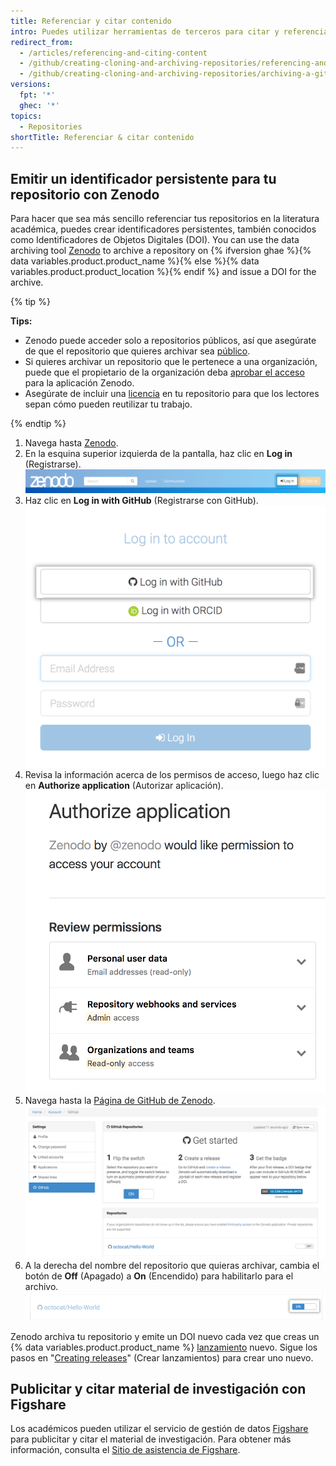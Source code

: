 ```yaml
---
title: Referenciar y citar contenido
intro: Puedes utilizar herramientas de terceros para citar y referenciar contenido en GitHub.
redirect_from:
  - /articles/referencing-and-citing-content
  - /github/creating-cloning-and-archiving-repositories/referencing-and-citing-content
  - /github/creating-cloning-and-archiving-repositories/archiving-a-github-repository/referencing-and-citing-content
versions:
  fpt: '*'
  ghec: '*'
topics:
  - Repositories
shortTitle: Referenciar & citar contenido
---
```


## Emitir un identificador persistente para tu repositorio con Zenodo

Para hacer que sea más sencillo referenciar tus repositorios en la literatura académica, puedes crear identificadores persistentes, también conocidos como Identificadores de Objetos Digitales (DOI). You can use the data archiving tool [Zenodo](https://zenodo.org/about) to archive a repository on {% ifversion ghae %}{% data variables.product.product_name %}{% else %}{% data variables.product.product_location %}{% endif %} and issue a DOI for the archive.

{% tip %}

**Tips:**
- Zenodo puede acceder solo a repositorios públicos, así que asegúrate de que el repositorio que quieres archivar sea [público](/articles/making-a-private-repository-public).
- Si quieres archivar un repositorio que le pertenece a una organización, puede que el propietario de la organización deba [aprobar el acceso](/articles/approving-oauth-apps-for-your-organization) para la aplicación Zenodo.
- Asegúrate de incluir una [licencia](/articles/open-source-licensing) en tu repositorio para que los lectores sepan cómo pueden reutilizar tu trabajo.

{% endtip %}

1. Navega hasta [Zenodo](http://zenodo.org/).
2. En la esquina superior izquierda de la pantalla, haz clic en **Log in** (Registrarse). ![Botón Zenodo log in (Registrarse en Zenodo)](/assets/images/help/repository/zenodo_login.png)
3. Haz clic en **Log in with GitHub** (Registrarse con GitHub). ![Registrarse en Zenodo con GitHub](/assets/images/help/repository/zenodo_login_with_github.png)
4. Revisa la información acerca de los permisos de acceso, luego haz clic en **Authorize application** (Autorizar aplicación). ![Autorizar Zenodo](/assets/images/help/repository/zenodo_authorize.png)
5. Navega hasta la [Página de GitHub de Zenodo](https://zenodo.org/account/settings/github/). ![Página de GitHub de Zenodo](/assets/images/help/repository/zenodo_github_page.png)
6. A la derecha del nombre del repositorio que quieras archivar, cambia el botón de **Off** (Apagado) a **On** (Encendido) para habilitarlo para el archivo. ![Habilitar que Zenodo archive en el repositorio](/assets/images/help/repository/zenodo_toggle_on.png)

Zenodo archiva tu repositorio y emite un DOI nuevo cada vez que creas un {% data variables.product.product_name %} [lanzamiento](/articles/about-releases/) nuevo. Sigue los pasos en "[Creating releases](/articles/creating-releases/)" (Crear lanzamientos) para crear uno nuevo.

## Publicitar y citar material de investigación con Figshare

Los académicos pueden utilizar el servicio de gestión de datos [Figshare](http://figshare.com) para publicitar y citar el material de investigación. Para obtener más información, consulta el [Sitio de asistencia de Figshare](https://knowledge.figshare.com/articles/item/how-to-connect-figshare-with-your-github-account).
